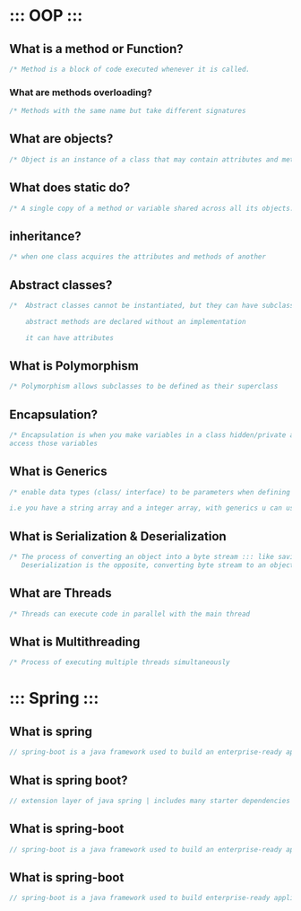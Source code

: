 # ::: OOP :::

## What is a method or Function?

````java
/* Method is a block of code executed whenever it is called. 
````

### What are methods overloading?

````java
/* Methods with the same name but take different signatures
````

## What are objects?

````java
/* Object is an instance of a class that may contain attributes and methods 
````

## What does static do?

````java
/* A single copy of a method or variable shared across all its objects. 
````

## inheritance?

````java
/* when one class acquires the attributes and methods of another 
````

## Abstract classes?

````java
/*  Abstract classes cannot be instantiated, but they can have subclasses

	abstract methods are declared without an implementation

	it can have attributes
````
## What is Polymorphism

```java
/* Polymorphism allows subclasses to be defined as their superclass
```

## Encapsulation?

````java
/* Encapsulation is when you make variables in a class hidden/private and make special methods, such as setters and getters to
access those variables 
````

## What is Generics

```java
/* enable data types (class/ interface) to be parameters when defining

i.e you have a string array and a integer array, with generics u can use one method to display both of their items
```

## What is Serialization & Deserialization

```java
/* The process of converting an object into a byte stream ::: like saving an object to a file
   Deserialization is the opposite, converting byte stream to an object ::: like loading from a file
```

## What are Threads

````java
/* Threads can execute code in parallel with the main thread
````

## What is Multithreading

````java
/* Process of executing multiple threads simultaneously
````



# ::: Spring :::

## What is spring

```java
// spring-boot is a java framework used to build an enterprise-ready application
```

## What is spring boot?

```java
// extension layer of java spring | includes many starter dependencies 
```

## What is spring-boot

```java
// spring-boot is a java framework used to build an enterprise-ready application
```

## What is spring-boot

```java
// spring-boot is a java framework used to build enterprise-ready application
```





